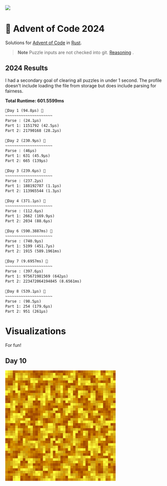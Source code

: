 <img src="./.assets/christmas_ferris.png" width="164">

# 🎄 Advent of Code 2024

Solutions for [Advent of Code](https://adventofcode.com/) in [Rust](https://www.rust-lang.org/).

> **Note**
> Puzzle inputs are not checked into
> git. [Reasoning](https://old.reddit.com/r/adventofcode/comments/k99rod/sharing_input_data_were_we_requested_not_to/gf2ukkf/?context=3)
> .

## 2024 Results

I had a secondary goal of clearing all puzzles in under 1 second. The profile doesn't include loading the file from 
storage but does include parsing for fairness.

**Total Runtime: 601.5599ms**
```
🎄Day 1 (94.8µs) 🎄
~~~~~~~~~~~~~~~~~~~~~
Parse : (24.1µs)
Part 1: 1151792 (42.5µs)
Part 2: 21790168 (28.2µs)

🎄Day 2 (230.9µs) 🎄
~~~~~~~~~~~~~~~~~~~~~
Parse : (46µs)
Part 1: 631 (45.9µs)
Part 2: 665 (139µs)

🎄Day 3 (239.6µs) 🎄
~~~~~~~~~~~~~~~~~~~~~
Parse : (237.2µs)
Part 1: 188192787 (1.1µs)
Part 2: 113965544 (1.3µs)

🎄Day 4 (371.1µs) 🎄
~~~~~~~~~~~~~~~~~~~~~
Parse : (112.6µs)
Part 1: 2662 (169.9µs)
Part 2: 2034 (88.6µs)

🎄Day 6 (590.3887ms) 🎄
~~~~~~~~~~~~~~~~~~~~~
Parse : (740.9µs)
Part 1: 5199 (451.7µs)
Part 2: 1915 (589.1961ms)

🎄Day 7 (9.6957ms) 🎄
~~~~~~~~~~~~~~~~~~~~~
Parse : (397.6µs)
Part 1: 975671981569 (642µs)
Part 2: 223472064194845 (8.6561ms)

🎄Day 8 (539.1µs) 🎄
~~~~~~~~~~~~~~~~~~~~~
Parse : (98.5µs)
Part 1: 254 (179.6µs)
Part 2: 951 (261µs)
```

# Visualizations
For fun!
## Day 10
<img src="./.assets/day_10.gif">
